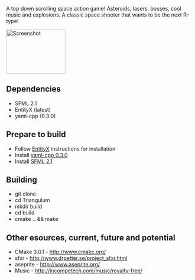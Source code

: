 A top down scrolling space action game! Asteroids, lasers, bosses, cool music and explosions. A classic space shooter that wants to be the next R-type!  

<img src="https://raw.githubusercontent.com/TransNeptunianStudios/Triangulum/133f56ebe55d6b3ef16aae516f3b3b06db9552df/images/Screenshot2.png" alt="Screenshot" style="width:160;height:120">


## Dependencies
* SFML 2.1
* EntityX (latest)
* yaml-cpp (0.3.0)

## Prepare to build
* Follow [EntityX](https://github.com/alecthomas/entityx.git) instructions for installation
* Install [yaml-cpp 0.3.0](https://code.google.com/p/yaml-cpp/)
* Install [SFML 2.1](http://www.sfml-dev.org/)

## Building 
* git clone
* cd Triangulum
* mkdir build
* cd build
* cmake .. && make

## Other esources, current, future and potential

* CMake 3.0.1     	- http://www.cmake.org/
* sfxr         		- http://www.drpetter.se/project_sfxr.html
* aseprite        	- http://www.aseprite.org/
* Music 			- http://incompetech.com/music/royalty-free/

